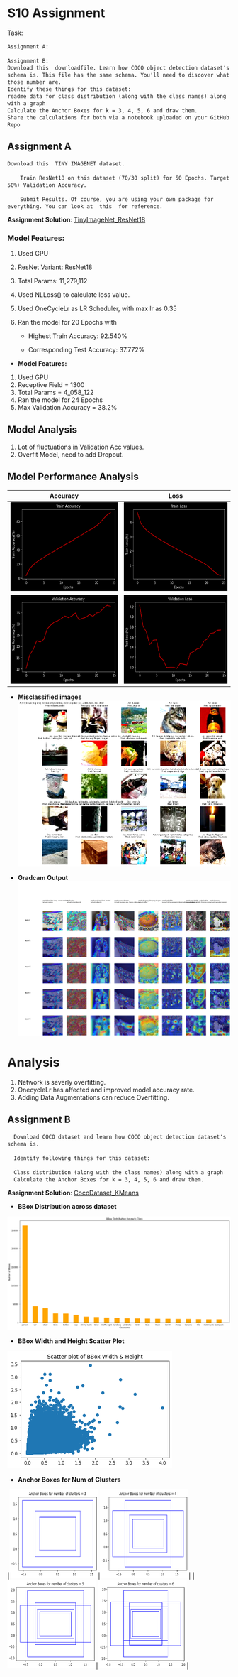 # S10 Assignment

Task:

    Assignment A:
   
    Assignment B:
    Download this  downloadfile. Learn how COCO object detection dataset's schema is. This file has the same schema. You'll need to discover what those number are. 
    Identify these things for this dataset:
    readme data for class distribution (along with the class names) along with a graph 
    Calculate the Anchor Boxes for k = 3, 4, 5, 6 and draw them.
    Share the calculations for both via a notebook uploaded on your GitHub Repo




## Assignment A

    Download this  TINY IMAGENET dataset. 

        Train ResNet18 on this dataset (70/30 split) for 50 Epochs. Target 50%+ Validation Accuracy.

        Submit Results. Of course, you are using your own package for everything. You can look at  this  for reference. 
        
        
**Assignment Solution**: [TinyImageNet_ResNet18](https://github.com/Gilf641/EVA-6/blob/master/Assignments/S10/EVA6_S10(TinyImageNet).ipynb)


### **Model Features:**

1. Used GPU
2. ResNet Variant: ResNet18
3. Total Params: 11,279,112

4. Used NLLoss() to calculate loss value.
5. Used OneCycleLr as LR Scheduler, with max lr as 0.35
6. Ran the model for 20 Epochs with 

    * Highest Train Accuracy: 92.540% 

    * Corresponding Test Accuracy: 37.772% 


  
        
* **Model Features:**


1. Used GPU
2. Receptive Field = 1300
3. Total Params = 4_058_122
4. Ran the model for 24 Epochs
5. Max Validation Accuracy = 38.2%



## **Model Analysis**
1. Lot of fluctuations in Validation Acc values. 
2. Overfit Model, need to add Dropout.



## Model Performance Analysis



|Accuracy| Loss|
|-------------------------|-------------------------|
|<img width ="300" src="assets/trainacc.png" height="200">|<img width = "300" src="assets/trainloss.png" height="200">|
|<img width ="300" src="assets/valacc.png" height="200">|<img width = "300" src="assets/valloss.png" height="200">|



* **Misclassified images**
![](assets/misclassified.png)



* **Gradcam Output**
![](assets/gradcam.png)

# Analysis

1. Network is severly overfitting.
2. OnecycleLr has affected and improved model accuracy rate.
3. Adding Data Augmentations can reduce Overfitting.



## Assignment B

      Download COCO dataset and learn how COCO object detection dataset's schema is.

      Identify following things for this dataset:
         
      Class distribution (along with the class names) along with a graph
      Calculate the Anchor Boxes for k = 3, 4, 5, 6 and draw them.

**Assignment Solution**: [CocoDataset_KMeans](https://github.com/Gilf641/EVA-6/blob/master/Assignments/S10/EVA6_10(CoCo).ipynb)

*  **BBox Distribution across dataset**

![](assets/bbox_dist.png)



*  **BBox Width and Height Scatter Plot**

![](assets/bbox_wh.png)

* **Anchor Boxes for Num of Clusters**



|<img width ="200" src="assets/c3.png" height="200">|<img width = "200" src="assets/c4.png" height="200">|
|<img width ="200" src="assets/c5.png" height="200">|<img width = "200" src="assets/c6.png" height="200">|